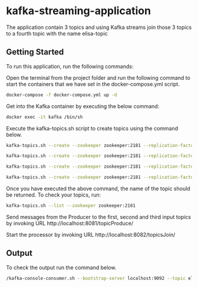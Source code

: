 # kafka-streaming-application
The application contain 3 topics and using Kafka streams join those 3 topics to a fourth topic with the name elisa-topic

## Getting Started
To run this application, run the following commands:

Open the terminal from the project folder and run the following command to start the containers that we have set in the docker-compose.yml script.
```bash
docker-compose -f docker-compose.yml up -d
```

Get into the Kafka container by executing the below command:
```bash
docker exec -it kafka /bin/sh
```

Execute the kafka-topics.sh script to create topics using the command below.

```bash
kafka-topics.sh --create --zookeeper zookeeper:2181 --replication-factor 1 --partitions 1 --topic first-topic
```
```bash
kafka-topics.sh --create --zookeeper zookeeper:2181 --replication-factor 1 --partitions 1 --topic second-topic
```
```bash
kafka-topics.sh --create --zookeeper zookeeper:2181 --replication-factor 1 --partitions 1 --topic third-topic
```
```bash
kafka-topics.sh --create --zookeeper zookeeper:2181 --replication-factor 1 --partitions 1 --topic elisa-topic
```
Once you have executed the above command, the name of the topic should be returned. To check your topics, run:
```bash
kafka-topics.sh --list --zookeeper zookeeper:2181
```

Send messages from the Producer to the first, second and third input topics by invoking URL http://localhost:8081/topicProduce/

Start the processor by invoking URL http://localhost:8082/topicsJoin/

## Output 
To check the output run the command below.
```bash
/kafka-console-consumer.sh --bootstrap-server localhost:9092 --topic elisa-topic --property print.key=true --property print.timestamp=true
```


